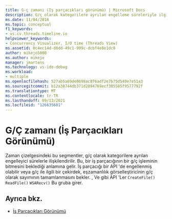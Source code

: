 ```yaml
---
title: G-ç zamanı (Iş parçacıkları görünümü) | Microsoft Docs
description: G/ç olarak kategorilere ayrılan engelleme süreleriyle ilgili olarak g/ç zaman segmentlerinin nasıl ilişkilendirildiğini öğrenin. Bu, bir iş parçacığının g/ç işleminin bitmesini beklediği anlamına gelir.
ms.date: 11/04/2016
ms.topic: conceptual
f1_keywords:
- vs.cv.threads.timeline.io
helpviewer_keywords:
- Concurrency Visualizer, I/O time (Threads View)
ms.assetid: 0c4ec14d-d8dd-49c1-999c-dcbf4e8e1dc8
author: mikejo5000
ms.author: mikejo
manager: jmartens
ms.technology: vs-ide-debug
ms.workload:
- multiple
ms.openlocfilehash: 527ab5a69de0698ac876adf2e7b75d540e7e51a3
ms.sourcegitcommit: b12a38744db371d2894769ecf305585f9577792f
ms.translationtype: MT
ms.contentlocale: tr-TR
ms.lasthandoff: 09/13/2021
ms.locfileid: "126635681"
---
```

# <a name="io-time-threads-view"></a>G/Ç zamanı (İş Parçacıkları Görünümü)
Zaman çizelgesindeki bu segmentler, g/ç olarak kategorilere ayrılan engelleyici sürelerle ilişkilendirilir. Bu, bir iş parçacığının bir g/ç işleminin bitmesini beklediği anlamına gelir. İş parçacığı bir API 'de engellenmiş olabilir veya g/ç ile ilgili bir çekirdek, eşzamanlılık görselleştiricinin g/ç olarak sayımının tamamlanmasını bekler. , Ve gibi API 'Ler `CreateFile()` `ReadFile()` `WSARecv()` Bu gruba girer.

## <a name="see-also"></a>Ayrıca bkz.
- [İş Parçacıkları Görünümü](../profiling/threads-view-parallel-performance.md)